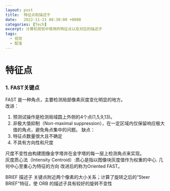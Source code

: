 ```yaml
---
layout: post
title:  特征点和描述子
date:   2022-11-21 08:30:00 +0800
categories: [Tech]
excerpt: 计算机视觉中常用的特征点以及对应的描述子
tags:
  - 视觉
  - 配准
---
```


# 特征点

### 1. FAST关键点
FAST 是一种角点，主要检测局部像素灰度变化明显的地方。  
改进：  
1. 预测试操作是检测局域圆上外侧的4个点(1,5,9,13)。  
2. 非极大值抑制（Non-maximal suppression），在一定区域内仅保留响应极大值的角点，避免角点集中的问题。
缺点：  
1. 特征点数量很大且不确定
2. 不具有方向性和尺度

尺度不变性由构建图像金字塔并在金字塔的每一层上检测角点来实现。  
灰度质心法（Intensity Centroid）:质心是指以图像块灰度值作为权重的中心. 几何中心至重心为特征的方向
改进后的称为Oriented FAST。

BRIEF 描述子
关键点附近两个像素的大小关系；计算了旋转之后的“Steer BRIEF”特征，使 ORB 的描述子具有较好的旋转不变性
